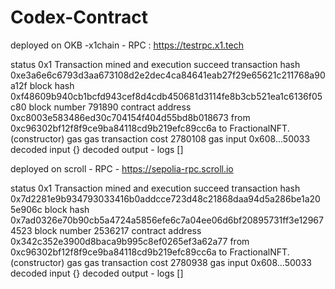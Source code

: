 # Codex-Contract

deployed on OKB -x1chain - RPC : https://testrpc.x1.tech



status	0x1 Transaction mined and execution succeed
transaction hash	0xe3a6e6c6793d3aa673108d2e2dec4ca84641eab27f29e65621c211768a90a12f
block hash	0xf48609b940cb1bcfd943cef8d4cdb450681d3114fe8b3cb521ea1c6136f05c80
block number	791890
contract address	0xc8003e583486ed30c704154f404d55bd8b018673
from	0xc96302bf12f8f9ce9ba84118cd9b219efc89cc6a
to	FractionalNFT.(constructor)
gas	 gas
transaction cost	2780108 gas 
input	0x608...50033
decoded input	{}
decoded output	 - 
logs	[]


deployed on scroll - RPC - https://sepolia-rpc.scroll.io

status	0x1 Transaction mined and execution succeed
transaction hash	0x7d2281e9b934793033416b0addcce723d48c21868daa94d5a286be1a205e906c
block hash	0x7ad0326e70b90cb5a4724a5856efe6c7a04ee06d6bf20895731ff3e129674523
block number	2536217
contract address	0x342c352e3900d8baca9b995c8ef0265ef3a62a77
from	0xc96302bf12f8f9ce9ba84118cd9b219efc89cc6a
to	FractionalNFT.(constructor)
gas	 gas
transaction cost	2780938 gas 
input	0x608...50033
decoded input	{}
decoded output	 - 
logs	[]
